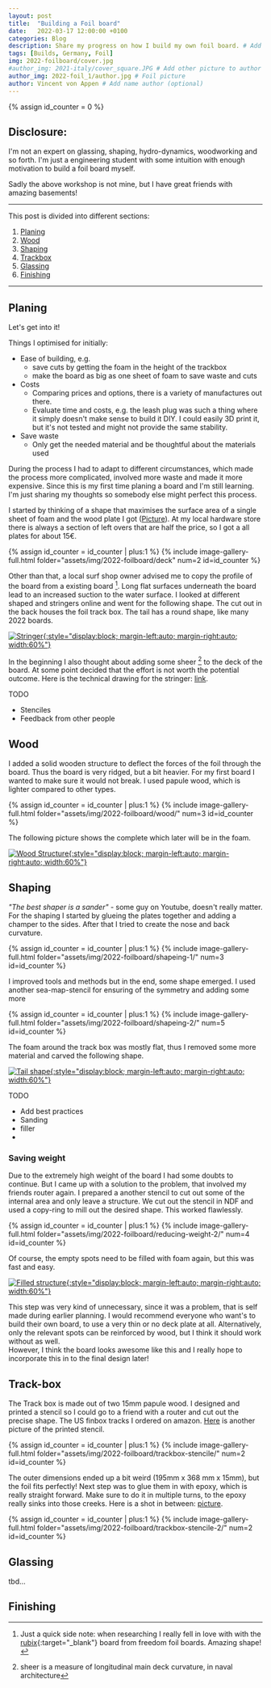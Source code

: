 ```yaml
---
layout: post
title:  "Building a Foil board"
date:   2022-03-17 12:00:00 +0100
categories: Blog
description: Share my progress on how I build my own foil board. # Add post description 
tags: [Builds, Germany, Foil]
img: 2022-foilboard/cover.jpg
#author_img: 2021-italy/cover_square.JPG # Add other picture to author box
author_img: 2022-foil_1/author.jpg # Foil picture
author: Vincent von Appen # Add name author (optional)
---
```


{% assign id_counter = 0 %}

## Disclosure: 
I'm not an expert on glassing, shaping, hydro-dynamics, woodworking and so forth. I'm just a engineering student with some intuition with enough motivation to build a foil board myself. 

Sadly the above workshop is not mine, but I have great friends with amazing basements!

---

This post is divided into different sections: 

1. [Planing](#Planing) 
2. [Wood](#Wood)
3. [Shaping](#Shaping) 
4. [Trackbox](#Track-box) 
5. [Glassing](#Glassing) 
6. [Finishing](#Finishing) 

---


## Planing 

Let's get into it!

Things I optimised for initially:
- Ease of building, e.g. 
  - save cuts by getting the foam in the height of the trackbox
  - make the board as big as one sheet of foam to save waste and cuts
- Costs 
  - Comparing prices and options, there is a variety of manufactures out there.
  - Evaluate time and costs, e.g. the leash plug was such a thing where it simply doesn't make sense to build it DIY. I could easily 3D print it, but it's not tested and might not provide the same stability. 
- Save waste
  - Only get the needed material and be thoughtful about the materials used

During the process I had to adapt to different circumstances, which made the process more complicated, involved more waste and made it more expensive. Since this is my first time planing a board and I'm still learning. I'm just sharing my thoughts so somebody else might perfect this process.


I started by thinking of a shape that maximises the surface area of a single sheet of foam and the wood plate I got ([Picture]({{site.baseurl}}/assets/img/2022-foilboard/raw-materials-1.jpg)). At my local hardware store there is always a section of left overs that are half the price, so I got a all plates for about 15€. 

{% assign id_counter = id_counter | plus:1 %}
{% include image-gallery-full.html folder="assets/img/2022-foilboard/deck" num=2 id=id_counter %}

Other than that, a local surf shop owner advised me to copy the profile of the board from a existing board [^1]. Long flat surfaces underneath the board lead to an increased suction to the water surface. I looked at different shaped and stringers online and went for the following shape. The cut out in the back houses the foil track box. The tail has a round shape, like many 2022 boards. 

[![Stringer](/assets/img/2022-foilboard/stringer.png){:style="display:block; margin-left:auto; margin-right:auto; width:60%"}](/assets/img/2022-foilboard/stringer.png)

In the beginning I also thought about adding some sheer [^2] to the deck of the board. At some point decided that the effort is not worth the potential outcome. Here is the technical drawing for the stringer: [link]({{site.baseurl}}/assets/pdf/2022-Foilboard/Stringer-7cm-Drawing_v2.pdf).


TODO
- Stenciles 
- Feedback from other people

## Wood

I added a solid wooden structure to deflect the forces of the foil through the board. Thus the board is very ridged, but a bit heavier. For my first board I wanted to make sure it would not break. I used papule wood, which is lighter compared to other types. 

{% assign id_counter = id_counter | plus:1 %}
{% include image-gallery-full.html folder="assets/img/2022-foilboard/wood/" num=3 id=id_counter %}

The following picture shows the complete which later will be in the foam.

[![Wood Structure](/assets/img/2022-foilboard/wood-base-structure.jpg){:style="display:block; margin-left:auto; margin-right:auto; width:60%"}](/assets/img/2022-foilboard/wood-base-structure.jpg)



## Shaping 

*"The best shaper is a sander"* - some guy on Youtube, doesn't really matter. For the shaping I started by glueing the plates together and adding a champer to the sides. After that I tried to create the nose and back curvature. 

{% assign id_counter = id_counter | plus:1 %}
{% include image-gallery-full.html folder="assets/img/2022-foilboard/shapeing-1/" num=3 id=id_counter %}

I improved tools and methods but in the end, some shape emerged. I used another sea-map-stencil for ensuring of the symmetry and adding some more 

{% assign id_counter = id_counter | plus:1 %}
{% include image-gallery-full.html folder="assets/img/2022-foilboard/shapeing-2/" num=5 id=id_counter %}

The foam around the track box was mostly flat, thus I removed some more material and carved the following shape. 

[![Tail shape](/assets/img/2022-foilboard/tail-shape.jpg){:style="display:block; margin-left:auto; margin-right:auto; width:60%"}](/assets/img/2022-foilboard/tail-shape.jpg)


TODO

- Add best practices
- Sanding
- filler 
- 

### Saving weight 

Due to the extremely high weight of the board I had some doubts to continue. But I came up with a solution to the problem, that involved my friends router again. I prepared a another stencil to cut out some of the internal area and only leave a structure. We cut out the stencil in NDF and used a copy-ring to mill out the desired shape. This worked flawlessly.

{% assign id_counter = id_counter | plus:1 %}
{% include image-gallery-full.html folder="assets/img/2022-foilboard/reducing-weight-2/" num=4 id=id_counter %}

Of course, the empty spots need to be filled with foam again, but this was fast and easy.

[![Filled structure](/assets/img/2022-foilboard/glueing-filled-corners.jpg){:style="display:block; margin-left:auto; margin-right:auto; width:60%"}](/assets/img/2022-foilboard/glueing-filled-corners.jpg)

This step was very kind of unnecessary, since it was a problem, that is self made during earlier planning. I would recommend everyone who want's to build their own board, to use a very thin or no deck plate at all. Alternatively, only the relevant spots can be reinforced by wood, but I think it should work without as well.  
However, I think the board looks awesome like this and I really hope to incorporate this in to the final design later!

## Track-box 

The Track box is made out of two 15mm papule wood. I designed and printed a stencil so I could go to a friend with a router and cut out the precise shape. The US finbox tracks I ordered on amazon. [Here]({{site.baseurl}}/assets/img/2022-foilboard/printed.jpg) is another picture of the printed stencil. 

{% assign id_counter = id_counter | plus:1 %}
{% include image-gallery-full.html folder="assets/img/2022-foilboard/trackbox-stencile/" num=2 id=id_counter %}

The outer dimensions ended up a bit weird (195mm x 368 mm x 15mm), but the foil fits perfectly! Next step was to glue them in with epoxy, which is really straight forward. Make sure to do it in multiple turns, to the epoxy really sinks into those creeks. Here is a shot in between: [picture]({{site.baseurl}}/assets/img/2022-foilboard/trackbox-epoxy.jpg).

{% assign id_counter = id_counter | plus:1 %}
{% include image-gallery-full.html folder="assets/img/2022-foilboard/trackbox-stencile-2/" num=2  id=id_counter %}


## Glassing 

tbd...

## Finishing 




[^1]: Just a quick side note: when researching I really fell in love with with the [rubix](https://www.freedomfoilboards.com/rubix/5637725237.p){:target="_blank"} board from freedom foil boards. Amazing shape! 
[^2]: sheer is a measure of longitudinal main deck curvature, in naval architecture